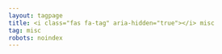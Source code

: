 ```yaml
---
layout: tagpage
title: <i class="fas fa-tag" aria-hidden="true"></i> misc
tag: misc
robots: noindex
---
```

